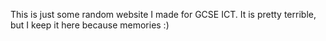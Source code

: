 This is just some random website I made for GCSE ICT. It is pretty terrible, but I keep it here because memories :)